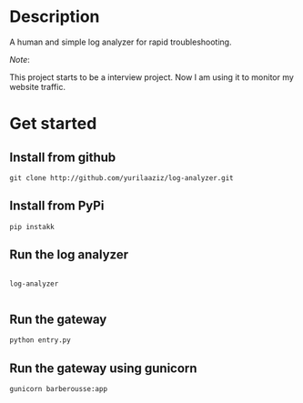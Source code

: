 # Description
A human and simple log analyzer for rapid troubleshooting.

*Note*:

This project starts to be a interview project. Now I am using it to monitor my website traffic.


# Get started 

## Install from github 
```
git clone http://github.com/yurilaaziz/log-analyzer.git

```

## Install from PyPi 
```
pip instakk 

```

## Run the log analyzer
````commandline

log-analyzer 
 
````



## Run the gateway
```
python entry.py

```
## Run the gateway using gunicorn 
```
gunicorn barberousse:app

```

